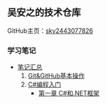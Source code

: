 ## 吴安之的技术仓库

GitHub主页：[sky2443077826](https://github.com/sky2443077826/) 

### 学习笔记

* [笔记汇总](https://github.com/sky2443077826/My-Notes/tree/master) 
    1. [Git&GitHub基本操作](https://github.com/sky2443077826/My-Notes/blob/d35d36650c5800e32589b47ea6c4427f7319cce4/Git&GitHUb/Git&GitHub.md) 
    2. [C#编程入门](https://github.com/sky2443077826/My-Notes/tree/master/CSharp) 
        * [第一章 C#和.NET框架](https://github.com/sky2443077826/My-Notes/blob/b2376920c263cafa7a26d5755aa9623b6a90ffd8/CSharp/01-C%23&.NET.md)
